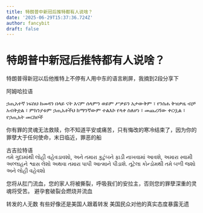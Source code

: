 ```yaml
---
title: 特朗普中新冠后推特都有人说啥？
date: '2025-06-29T15:37:36.724Z'
author: fancybit
draft: false
---
```

<div class="header"><h1 class="single-title animate__animated animate__pulse animate__faster">特朗普中新冠后推特都有人说啥？</h1></div>

<div class="content" id="content"><p>特朗普得新冠以后他推特上不停有人用中东的语言刷屏，我摘到2段分享下</p><p>阿姆哈拉语</p><p>ኃጢአተኛ ነፍስህ ከመዳን በላይ ናት እናም ሰላምን ወይም ሥቃይን አታውቅም ፣ የንስሐ ቅዝቃዜ ብቻ አብቅቷል ፣ ምክንያቱም ኃጢአቶችህ ከማንኛውም ተልእኮ የላቀ ስለሆነ ፣ መጨረሻው ቀርቧል ፣ የኃጢአት መርከቦች</p><p>你有罪的灵魂无法救赎，你不知道平安或痛苦，只有悔改的寒冷结束了，因为你的罪孽大于任何使命，末日临近，罪恶的船</p><p>古吉拉特语<br> તમે ગુદામાંથી લોહી વહેવડાવશો, અને તમારા કુટુંબને ફાડી નાખવામાં આવશે, અમારા સ્વામી અલ્લાહને શ્વાસ લેશો અથવા તમારા પાપી આત્માને પીડાશે. તૂટેલા કોન્ડોમથી તમે બળી જશો અને લોહી વહેવશો</p><p>您将从肛门流血，您的家人将被撕裂，呼吸我们的安拉主，否则您的罪孽深重的灵魂将受苦。 避孕套破裂会燃烧并流血</p><p>转发的人无数 有些好像还是美国人跟着转发 美国民众对他的真实态度暴露无遗</p><!-- raw HTML omitted --></div>


